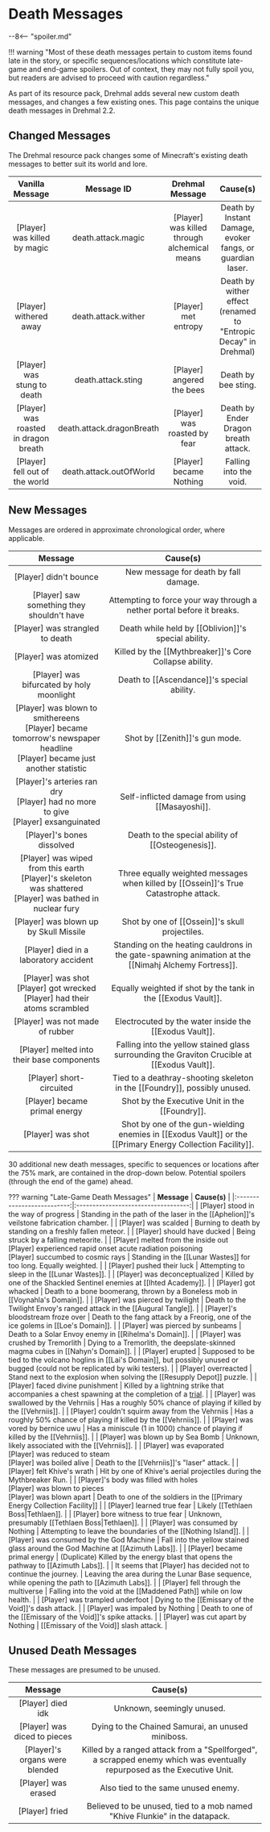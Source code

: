 # Death Messages

--8<-- "spoiler.md"

!!! warning "Most of these death messages pertain to custom items found late in the story, or specific sequences/locations which constitute late-game and end-game spoilers. Out of context, they may not fully spoil you, but readers are advised to proceed with caution regardless."

As part of its resource pack, Drehmal adds several new custom death messages, and changes a few existing ones. This page contains the unique death messages in Drehmal 2.2.

## Changed Messages

The Drehmal resource pack changes some of Minecraft's existing death messages to better suit its world and lore.

| **Vanilla Message** | **Message ID** | **Drehmal Message** | **Cause(s)** |
|:------------------------:|:----------------:|:--------------------------:|:-----------------------------------:|
| [Player] was killed by magic  |  death.attack.magic | [Player] was killed through alchemical means |  Death by Instant Damage, evoker fangs, or guardian laser.  |
| [Player] withered away | death.attack.wither | [Player] met entropy | Death by wither effect (renamed to "Entropic Decay" in Drehmal) |
| [Player] was stung to death | death.attack.sting | [Player] angered the bees | Death by bee sting. |
| [Player] was roasted in dragon breath | death.attack.dragonBreath | [Player] was roasted by fear | Death by Ender Dragon breath attack. |
| [Player] fell out of the world | death.attack.outOfWorld | [Player] became Nothing | Falling into the void. |

## New Messages

Messages are ordered in approximate chronological order, where applicable. 

| **Message** | **Cause(s)** |
|:--------------------------:|:-----------------------------------:|
| [Player] didn't bounce | New message for death by fall damage. |
| [Player] saw something they shouldn't have | Attempting to force your way through a nether portal before it breaks. |
| [Player] was strangled to death | Death while held by [[Oblivion]]'s special ability. |
| [Player] was atomized | Killed by the [[Mythbreaker]]'s Core Collapse ability. |
| [Player] was bifurcated by holy moonlight | Death to [[Ascendance]]'s special ability. |
| [Player] was blown to smithereens <br> [Player] became tomorrow's newspaper headline <br> [Player] became just another statistic | Shot by [[Zenith]]'s gun mode. |
| [Player]'s arteries ran dry <br> [Player] had no more to give <br> [Player] exsanguinated | Self-inflicted damage from using [[Masayoshi]]. |
| [Player]'s bones dissolved | Death to the special ability of [[Osteogenesis]]. |
| [Player] was wiped from this earth <br> [Player]'s skeleton was shattered <br> [Player] was bathed in nuclear fury | Three equally weighted messages when killed by [[Ossein]]'s True Catastrophe attack. |
| [Player] was blown up by Skull Missile | Shot by one of [[Ossein]]'s skull projectiles. |
| [Player] died in a laboratory accident | Standing on the heating cauldrons in the gate-spawning animation at the [[Nimahj Alchemy Fortress]]. |
| [Player] was shot <br> [Player] got wrecked <br> [Player] had their atoms scrambled | Equally weighted if shot by the tank in the [[Exodus Vault]]. |
| [Player] was not made of rubber | Electrocuted by the water inside the [[Exodus Vault]]. |
| [Player] melted into their base components | Falling into the yellow stained glass surrounding the Graviton Crucible at [[Exodus Vault]]. |
| [Player] short-circuited | Tied to a deathray-shooting skeleton in the [[Foundry]], possibly unused. |
| [Player] became primal energy | Shot by the Executive Unit in the [[Foundry]]. |
| [Player] was shot | Shot by one of the gun-wielding enemies in [[Exodus Vault]] or the [[Primary Energy Collection Facility]]. |

30 additional new death messages, specific to sequences or locations after the 75% mark, are contained in the drop-down below. Potential spoilers (through the end of the game) ahead.

??? warning "Late-Game Death Messages"
    | **Message** | **Cause(s)** |
    |:--------------------------:|:-----------------------------------:|
    | [Player] stood in the way of progress | Standing in the path of the laser in the [[Aphelion]]'s veilstone fabrication chamber. |
    | [Player] was scalded | Burning to death by standing on a freshly fallen meteor. |
    | [Player] should have ducked | Being struck by a falling meteorite. |
    | [Player] melted from the inside out <br> [Player] experienced rapid onset acute radiation poisoning <br> [Player] succumbed to cosmic rays | Standing in the [[Lunar Wastes]] for too long. Equally weighted. |
    | [Player] pushed their luck | Attempting to sleep in the [[Lunar Wastes]]. |
    | [Player] was deconceptualized | Killed by one of the Shackled Sentinel enemies at [[Ihted Academy]]. |
    | [Player] got whacked | Death to a bone boomerang, thrown by a Boneless mob in [[Voynahla's Domain]]. |
    | [Player] was pierced by twilight | Death to the Twilight Envoy's ranged attack in the [[Augural Tangle]]. |
    | [Player]'s bloodstream froze over | Death to the fang attack by a Freorig, one of the ice golems in [[Loe's Domain]]. |
    | [Player] was pierced by sunbeams | Death to a Solar Envoy enemy in [[Rihelma's Domain]]. |
    | [Player] was crushed by Tremorlith | Dying to a Tremorlith, the deepslate-skinned magma cubes in [[Nahyn's Domain]]. |
    | [Player] erupted | Supposed to be tied to the volcano hoglins in [[Lai's Domain]], but possibly unused or bugged (could not be replicated by wiki testers). |
    | [Player] overreacted | Stand next to the explosion when solving the [[Resupply Depot]] puzzle. |
    | [Player] faced divine punishment | Killed by a lightning strike that accompanies a chest spawning at the completion of a [trial](/World/Late-Game/Points_of_Interest/Trials/). |
    | [Player] was swallowed by the Vehrniis | Has a roughly 50% chance of playing if killed by the [[Vehrniis]]. |
    | [Player] couldn't squirm away from the Vehrniis | Has a roughly 50% chance of playing if killed by the [[Vehrniis]]. |
    | [Player] was vored by bernice uwu | Has a miniscule (1 in 1000) chance of playing if killed by the [[Vehrniis]]. |
    | [Player] was blown up by Sea Bomb | Unknown, likely associated with the [[Vehrniis]]. |
    | [Player] was evaporated <br> [Player] was reduced to steam <br> [Player] was boiled alive | Death to the [[Vehrniis]]'s "laser" attack. |
    | [Player] felt Khive's wrath | Hit by one of Khive's aerial projectiles during the Mythbreaker Run. |
    | [Player]'s body was filled with holes <br> [Player] was blown to pieces <br> [Player] was blown apart | Death to one of the soldiers in the [[Primary Energy Collection Facility]] |
    | [Player] learned true fear | Likely [[Tethlaen Boss|Tethlaen]]. |
    | [Player] bore witness to true fear | Unknown, presumably [[Tethlaen Boss|Tethlaen]]. |
    | [Player] was consumed by Nothing | Attempting to leave the boundaries of the [[Nothing Island]]. |
    | [Player] was consumed by the God Machine | Fall into the yellow stained glass around the God Machine at [[Azimuth Labs]]. |
    | [Player] became primal energy | (Duplicate) Killed by the energy blast that opens the pathway to [[Azimuth Labs]]. |
    | It seems that [Player] has decided not to continue the journey. | Leaving the area during the Lunar Base sequence, while opening the path to [[Azimuth Labs]]. |
    | [Player] fell through the multiverse | Falling into the void at the [[Maddened Path]] while on low health. |
    | [Player] was trampled underfoot | Dying to the [[Emissary of the Void]]'s dash attack. |
    | [Player] was impaled by Nothing | Death to one of the [[Emissary of the Void]]'s spike attacks. |
    | [Player] was cut apart by Nothing | [[Emissary of the Void]] slash attack. |

## Unused Death Messages

These messages are presumed to be unused.

| **Message** | **Cause(s)** |
|:--------------------------:|:-----------------------------------:|
| [Player] died idk | Unknown, seemingly unused. |
| [Player] was diced to pieces | Dying to the Chained Samurai, an unused miniboss. |
| [Player]'s organs were blended | Killed by a ranged attack from a "Spellforged", a scrapped enemy which was eventually repurposed as the Executive Unit. |
| [Player] was erased | Also tied to the same unused enemy. |
| [Player] fried | Believed to be unused, tied to a mob named "Khive Flunkie" in the datapack. |
